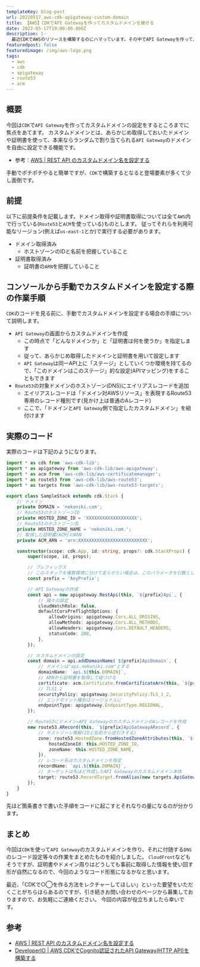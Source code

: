 ```yaml
---
templateKey: blog-post
url: 20220517_aws-cdk-apigateway-custom-domain
title: 【AWS】CDKでAPI Gatewayを作ってカスタムドメインを被せる
date: 2022-05-17T19:00:00.000Z
description: |-
  最近CDKでAWSのリソースを構築するのにハマっています。その中でAPI Gatewayを作って、そこにカスタムドメインを被せる方法で若干ハマったので記事にしたいと思います。
featuredpost: false
featuredimage: /img/aws-logo.png
tags:
  - aws
  - cdk
  - apigateway
  - route53
  - acm
---
```



## 概要
今回は`CDK`で`API Gateway`を作ってカスタムドメインの設定をするところまでに焦点をあてます。
カスタムドメインとは、あらかじめ取得しておいたドメインや証明書を使って、本来ならランダムで割り当てられる`API Gateway`のドメインを自由に設定できる機能です。

- 参考：[AWS | REST API のカスタムドメイン名を設定する](https://docs.aws.amazon.com/ja_jp/apigateway/latest/developerguide/how-to-custom-domains.html)

手動でポチポチやると簡単ですが、`CDK`で構築するとなると登場要素が多くて少し面倒です。

## 前提
以下に前提条件を記載します。ドメイン取得や証明書取得については全て`AWS`内で行っている(`Route53`と`ACM`を使っている)ものとします。
従ってそれらを利用可能なリージョン(例えば`us-east-1`とか)で実行する必要があります。
- ドメイン取得済み
  - ホストゾーンのIDと名前を把握していること
- 証明書取得済み
  - 証明書の`ARN`を把握していること

## コンソールから手動でカスタムドメインを設定する際の作業手順
`CDK`のコードを見る前に、手動でカスタムドメインを設定する場合の手順について説明します。

- `API Gateway`の画面からカスタムドメインを作成
  - この時点で「どんなドメインか」と「証明書は何を使うか」を指定します
  - 従って、あらかじめ取得したドメインと証明書を用いて設定します
  - `API Gateway`は同一API上に「ステージ」としていくつか環境を持てるので、「このドメインはこのステージ」的な設定(APIマッピング)をすることもできます
- `Route53`の対象ドメインのホストゾーン(DNS)にエイリアスレコードを追加
  - エイリアスレコードは「ドメイン対AWSリソース」を表現するRoute53専用のレコード種別です(見かけ上は普通のAレコード)
  - ここで、「ドメインと`API Gateway`側で指定したカスタムドメイン」を紐付けます

## 実際のコード
実際のコードは下記のようになります。

```ts
import * as cdk from 'aws-cdk-lib';
import * as apigateway from 'aws-cdk-lib/aws-apigateway';
import * as acm from 'aws-cdk-lib/aws-certificatemanager';
import * as route53 from 'aws-cdk-lib/aws-route53';
import * as targets from 'aws-cdk-lib/aws-route53-targets';

export class SampleStack extends cdk.Stack {
    // ドメイン
    private DOMAIN = 'nekoniki.com';
    // Route53のホストゾーンID
    private HOSTED_ZONE_ID = 'XXXXXXXXXXXXXXXXXXX';
    // Route53のホストゾーン名
    private HOSTED_ZONE_NAME = 'nekoniki.com.';
    // 取得した証明書(ACM)のARN
    private ACM_ARN = 'arn:XXXXXXXXXXXXXXXXXXXXXXXXXX';

    constructor(scope: cdk.App, id: string, props?: cdk.StackProps) {
        super(scope, id, props);

        // プレフィックス
        // このスタックを複数環境に分けて走らせたい場合は、このパラメータを引数として受け取ったりするように作り替えるとGood
        const prefix = 'AnyPrefix';

        // API Gatewayの作成
        const api = new apigateway.RestApi(this, `${prefix}Api`, { 
            // 諸々の設定
            cloudWatchRole: false, 
            defaultCorsPreflightOptions: {
                allowOrigins: apigateway.Cors.ALL_ORIGINS,
                allowMethods: apigateway.Cors.ALL_METHODS,
                allowHeaders: apigateway.Cors.DEFAULT_HEADERS,
                statusCode: 200,
            }, 
        });

        // カスタムドメインの設定
        const domain = api.addDomainName(`${prefix}ApiDomain`, {
            // ドメインは"api.nekoniki.com"とする
            domainName: `api.${this.DOMAIN}`,
            // ARNから証明書を取得して紐づける
            certificate: acm.Certificate.fromCertificateArn(this, `${prefix}Cetrificate`, this.ACM_ARN),
            // TLS1.2
            securityPolicy: apigateway.SecurityPolicy.TLS_1_2,
            // エンドポイント種別はリージョナルに
            endpointType: apigateway.EndpointType.REGIONAL,
        });

        // Route53にドメイン→API GatewayのカスタムドメインのAレコードを作成
        new route53.ARecord(this, `${prefix}ApiGatewayARecord`, {
            // ホストゾーン情報(IDと名前から逆引きする)
            zone: route53.HostedZone.fromHostedZoneAttributes(this, `${prefix}HostedZone`, {
                hostedZoneId: this.HOSTED_ZONE_ID,
                zoneName: this.HOSTED_ZONE_NAME,
            }),
            // レコード名はカスタムドメインを指定
            recordName: `api.${this.DOMAIN}`,
            // ターゲットは先ほど作成したAPI Gatewayのカスタムドメイン本体
            target: route53.RecordTarget.fromAlias(new targets.ApiGatewayDomain(domain)),
        });
    }
}
```

先ほど箇条書きで書いた手順をコードに起こすとそれなりの量になるのが分かります。

## まとめ
今回は`CDK`を使って`API Gateway`のカスタムドメインを作り、それに付随する`DNS`のレコード設定等々の作業をまとめたものを紹介しました。
`CloudFront`などもそうですが、証明書やドメイン周りはどうしても事前に取得した情報を使い回す形が自然になるので、今回のようなコード形態になるかなと思います。

最近、「CDKで○◯を作る方法をレクチャーしてほしい」といった要望をいただくことがちらほらあるのですが、引き続きお問い合わせのページから募集しておりますので、お気軽にご連絡ください。
今回の内容が役立ちましたら幸いです。

## 参考
- [AWS | REST API のカスタムドメイン名を設定する](https://docs.aws.amazon.com/ja_jp/apigateway/latest/developerguide/how-to-custom-domains.html)
- [DeveloperIO | AWS CDKでCognito認証されたAPI Gateway(HTTP API)を構築する](https://dev.classmethod.jp/articles/aws-cdk-apigw-cognito/)